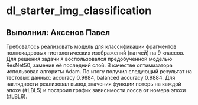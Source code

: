 # dl_starter_img_classification
## Выполнил: Аксенов Павел
Требовалось реализовать модель для классификации фрагментов полнокадровых гистологических изображений (патчей) на 9 классов. Для решения задачи я воспользовался предобученной моделью ResNet50, заменив её последний слой. В качестве оптимизатора использовал алгоритм Adam. По итогу получил следующий результат на тестовых данных: accuracy 0.9884, balanced accuracy 0.9884. Для наглядности реализовал вывод значения функции потерь на каждой эпохе (#LBL5) и построил график зависимости лосса от номера эпохи (#LBL6). 
